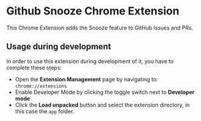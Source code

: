 # Github Snooze Chrome Extension
This Chrome Extension adds the Snooze feature to GitHub Issues and PRs.

## Usage during development
In order to use this extension during development of it, you have to complete these steps:
- Open the **Extension Management** page by navigating to: `chrome://extensions`
- Enable Developer Mode by clicking the toggle switch next to **Developer mode**
- Click the **Load unpacked** button and select the extension directory, in this case the `app` folder.
